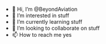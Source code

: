 - 👋 Hi, I’m @BeyondAviation
- 👀 I’m interested in stuff
- 🌱 I’m currently learning stuff
- 💞️ I’m looking to collaborate on stuff
- 📫 How to reach me yes

<!---
BeyondAviation/BeyondAviation is a ✨ special ✨ repository because its `README.md` (this file) appears on your GitHub profile.
You can click the Preview link to take a look at your changes.
--->

